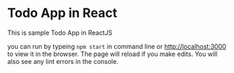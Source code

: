 # Todo App in React  
This is sample Todo App in ReactJS

you can run by typeing `npm start` in command line or [http://localhost:3000](http://localhost:3000) to view it in the browser.
The page will reload if you make edits. You will also see any lint errors in the console.
